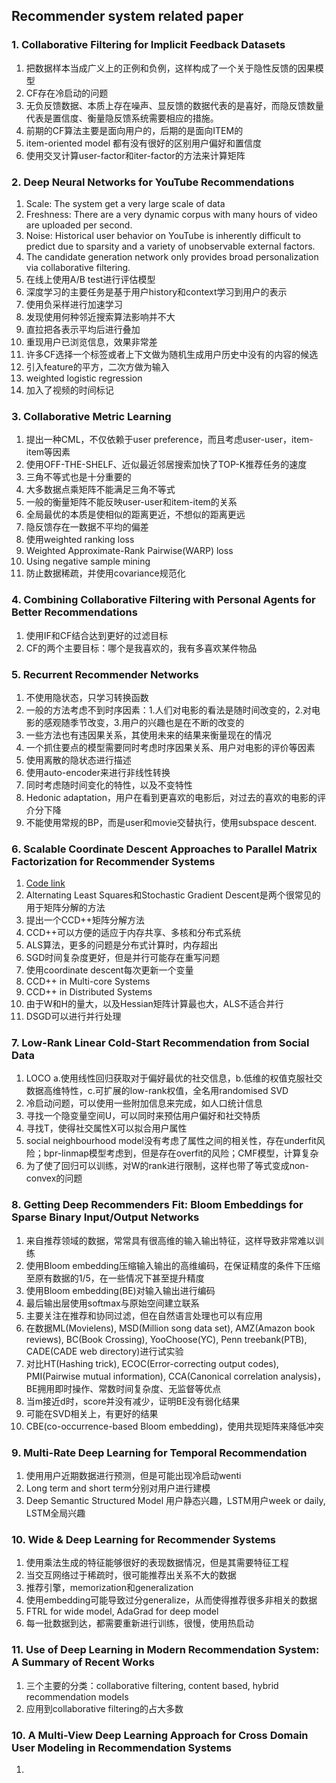 ## Recommender system related paper

### 1. Collaborative Filtering for Implicit Feedback Datasets
1. 把数据样本当成广义上的正例和负例，这样构成了一个关于隐性反馈的因果模型
2. CF存在冷启动的问题
3. 无负反馈数据、本质上存在噪声、显反馈的数据代表的是喜好，而隐反馈数量代表是置信度、衡量隐反馈系统需要相应的措施。
4. 前期的CF算法主要是面向用户的，后期的是面向ITEM的
5. item-oriented model 都有没有很好的区别用户偏好和置信度
6. 使用交叉计算user-factor和iter-factor的方法来计算矩阵

### 2. Deep Neural Networks for YouTube Recommendations
1. Scale: The system get a very large scale of data
2. Freshness: There are a very dynamic corpus with many hours of video are uploaded per second.
3. Noise: Historical user behavior on YouTube is inherently difficult to predict due to sparsity and a variety of unobservable external factors.
4. The candidate generation network only provides broad personalization via collaborative filtering.
5. 在线上使用A/B test进行评估模型
6. 深度学习的主要任务是基于用户history和context学习到用户的表示
7. 使用负采样进行加速学习
8. 发现使用何种邻近搜索算法影响并不大
9. 直拉把各表示平均后进行叠加
10. 重现用户已浏览信息，效果非常差
11. 许多CF选择一个标签或者上下文做为随机生成用户历史中没有的内容的候选
12. 引入feature的平方，二次方做为输入
13. weighted logistic regression
14. 加入了视频的时间标记

### 3. Collaborative Metric Learning
1. 提出一种CML，不仅依赖于user preference，而且考虑user-user，item-item等因素
2. 使用OFF-THE-SHELF、近似最近邻居搜索加快了TOP-K推荐任务的速度
3. 三角不等式也是十分重要的
4. 大多数据点乘矩阵不能满足三角不等式
5. 一般的衡量矩阵不能反映user-user和item-item的关系
6. 全局最优的本质是使相似的距离更近，不想似的距离更远
7. 隐反馈存在一数据不平均的偏差
8. 使用weighted ranking loss
9. Weighted Approximate-Rank Pairwise(WARP) loss
10. Using negative sample mining
11. 防止数据稀疏，并使用covariance规范化

### 4. Combining Collaborative Filtering with Personal Agents for Better Recommendations
1. 使用IF和CF结合达到更好的过滤目标
2. CF的两个主要目标：哪个是我喜欢的，我有多喜欢某件物品

### 5. Recurrent Recommender Networks
1. 不使用隐状态，只学习转换函数
2. 一般的方法考虑不到时序因素：1.人们对电影的看法是随时间改变的，2.对电影的感观随季节改变，3.用户的兴趣也是在不断的改变的
3. 一些方法也有违因果关系，其使用未来的结果来衡量现在的情况
4. 一个抓住要点的模型需要同时考虑时序因果关系、用户对电影的评价等因素
5. 使用离散的隐状态进行描述
6. 使用auto-encoder来进行非线性转换
7. 同时考虑随时间变化的特性，以及不变特性
8. Hedonic adaptation，用户在看到更喜欢的电影后，对过去的喜欢的电影的评介分下降
9. 不能使用常规的BP，而是user和movie交替执行，使用subspace descent.

### 6. Scalable Coordinate Descent Approaches to Parallel Matrix Factorization for Recommender Systems
1. [Code link](http://www.cs.utexas.edu/~rofuyu/libpmf/)
2. Alternating Least Squares和Stochastic Gradient Descent是两个很常见的用于矩阵分解的方法
3. 提出一个CCD++矩阵分解方法
4. CCD++可以方便的适应于内存共享、多核和分布式系统
5. ALS算法，更多的问题是分布式计算时，内存超出
6. SGD时间复杂度更好，但是并行可能存在重写问题
7. 使用coordinate descent每次更新一个变量
8. CCD++ in Multi-core Systems
9. CCD++ in Distributed Systems
10. 由于W和H的量大，以及Hessian矩阵计算最也大，ALS不适合并行
11. DSGD可以进行并行处理

### 7. Low-Rank Linear Cold-Start Recommendation from Social Data
1. LOCO a.使用线性回归获取对于偏好最优的社交信息，b.低维的权值克服社交数据高维特性，c.可扩展的low-rank权值，全名用randomised SVD
2. 冷启动问题，可以使用一些附加信息来完成，如人口统计信息
3. 寻找一个隐变量空间U，可以同时来预估用户偏好和社交特质
4. 寻找T，使得社交属性X可以拟合用户属性
5. social neighbourhood model没有考虑了属性之间的相关性，存在underfit风险；bpr-linmap模型考虑到，但是存在overfit的风险；CMF模型，计算复杂
6. 为了使了回归可以训练，对W的rank进行限制，这样也带了等式变成non-convex的问题

### 8. Getting Deep Recommenders Fit: Bloom Embeddings for Sparse Binary Input/Output Networks
1. 来自推荐领域的数据，常常具有很高维的输入输出特征，这样导致非常难以训练
2. 使用Bloom embedding压缩输入输出的高维编码，在保证精度的条件下压缩至原有数据的1/5，在一些情况下甚至提升精度
3. 使用Bloom embedding(BE)对输入输出进行编码
4. 最后输出层使用softmax与原始空间建立联系
5. 主要关注在推荐和协同过滤，但在自然语言处理也可以有应用
6. 在数据ML(Movielens), MSD(Million song data set), AMZ(Amazon book reviews), BC(Book Crossing), YooChoose(YC), Penn treebank(PTB), CADE(CADE web directory)进行试实验
7. 对比HT(Hashing trick), ECOC(Error-correcting output codes), PMI(Pairwise mutual information), CCA(Canonical correlation analysis)，BE拥用即时操作、常数时间复杂度、无监督等优点
8. 当m接近d时，score并没有减少，证明BE没有弱化结果
9. 可能在SVD相关上，有更好的结果
10. CBE(co-occurrence-based Bloom embedding)，使用共现矩阵来降低冲突

### 9. Multi-Rate Deep Learning for Temporal Recommendation
1. 使用用户近期数据进行预测，但是可能出现冷启动wenti
2. Long term and short term分别对用户进行建模
3. Deep Semantic Structured Model 用户静态兴趣，LSTM用户week or daily, LSTM全局兴趣

### 10. Wide & Deep Learning for Recommender Systems
1. 使用乘法生成的特征能够很好的表现数据情况，但是其需要特征工程
2. 当交互网络过于稀疏时，很可能推荐出关系不大的数据
3. 推荐引擎，memorization和generalization
4. 使用embedding可能导致过分generalize，从而使得推荐很多非相关的数据
5. FTRL for wide model, AdaGrad for deep model
6. 每一批数据到达，都需要重新进行训练，很慢，使用热启动

### 11. Use of Deep Learning in Modern Recommendation System: A Summary of Recent Works
1. 三个主要的分类：collaborative filtering, content based, hybrid recommendation models
2. 应用到collaborative filtering的占大多数

### 10. A Multi-View Deep Learning Approach for Cross Domain User Modeling in Recommendation Systems
1. 


